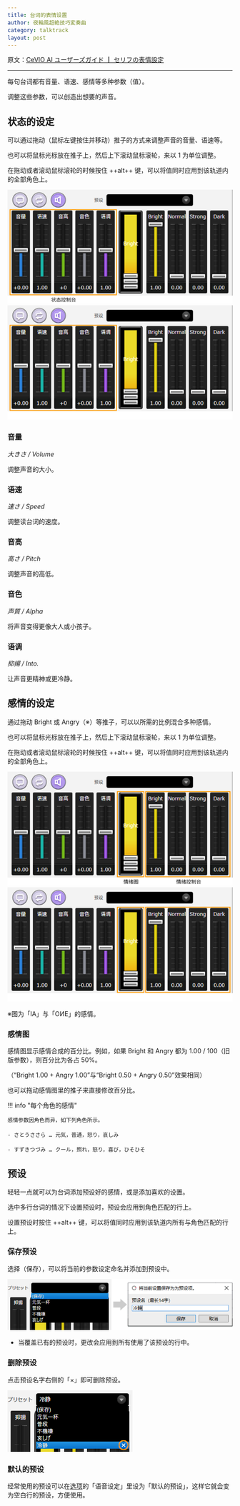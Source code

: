 ```yaml
---
title: 台词的表情设置
author: 夜輪風超絶技巧変奏曲
category: talktrack
layout: post
---
```

原文：[CeVIO AI ユーザーズガイド ┃ セリフの表情設定](https://cevio.jp/guide/cevio_ai/talktrack/talk_05/)

---

每句台词都有音量、语速、感情等多种参数（值）。

调整这些参数，可以创造出想要的声音。

## 状态的设定

可以通过拖动（鼠标左键按住并移动）推子的方式来调整声音的音量、语速等。

也可以将鼠标光标放在推子上，然后上下滚动鼠标滚轮，来以 1 为单位调整。

在拖动或者滚动鼠标滚轮的时候按住 ++alt++ 键，可以将值同时应用到该轨道内的全部角色上。

![condition controller](images/talk_05_1.png#only-light)
![condition controller](images/talk_05_1_dark.png#only-dark)

### 音量

*大きさ / Volume*

调整声音的大小。

### 语速

*速さ / Speed*

调整读台词的速度。

### 音高

*高さ / Pitch*

调整声音的高低。

### 音色

*声質 / Alpha*

将声音变得更像大人或小孩子。

### 语调

*抑揚 / Into.*

让声音更精神或更冷静。

## 感情的设定

通过拖动 Bright 或 Angry（※）等推子，可以以所需的比例混合多种感情。

也可以将鼠标光标放在推子上，然后上下滚动鼠标滚轮，来以 1 为单位调整。

在拖动或者滚动鼠标滚轮的时候按住 ++alt++ 键，可以将值同时应用到该轨道内的全部角色上。

![emotion controller](images/talk_05_2.png#only-light)
![emotion controller](images/talk_05_2_dark.png#only-dark)

※图为「IA」与「OИE」的感情。

### 感情图

感情图显示感情合成的百分比。例如，如果 Bright 和 Angry 都为 1.00 / 100（旧版参数），则百分比为各占 50%。

（“Bright 1.00 + Angry 1.00”与“Bright 0.50 + Angry 0.50”效果相同）

也可以拖动感情图里的推子来直接修改百分比。

!!! info "每个角色的感情"
    
    感情参数因角色而异，如下列角色所示。

    - さとうささら … 元気，普通，怒り，哀しみ

    - すずきつづみ … クール，照れ，怒り，喜び，ひそひそ

## 预设

轻轻一点就可以为台词添加预设好的感情，或是添加喜欢的设置。

选中多行台词的情况下设置预设时，预设会应用到角色匹配的行上。

设置预设时按住 ++alt++ 键，可以将值同时应用到该轨道内所有与角色匹配的行上。

### 保存预设

选择（保存），可以将当前的参数设定命名并添加到预设中。

![save preset](images/talk_05_3.png)

* 当覆盖已有的预设时，更改会应用到所有使用了该预设的行中。

### 删除预设

点击预设名字右侧的「×」即可删除预设。

![delete preset](images/talk_05_4.png)

### 默认的预设

经常使用的预设可以在[选项](../option/option.md)的「语音设定」里设为「默认的预设」，这样它就会变为空白行的预设，方便使用。
